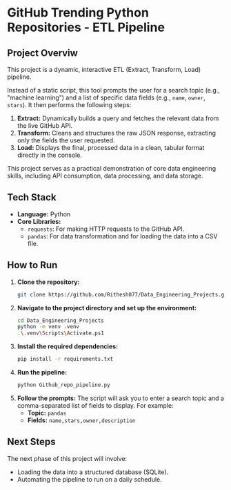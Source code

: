 # GitHub Trending Python Repositories - ETL Pipeline

## Project Overviw

This project is a dynamic, interactive ETL (Extract, Transform, Load) pipeline.

Instead of a static script, this tool prompts the user for a search topic (e.g., "machine learning") and a list of specific data fields (e.g., `name`, `owner`, `stars`). It then performs the following steps:

1.  **Extract:** Dynamically builds a query and fetches the relevant data from the live GitHub API.
2.  **Transform:** Cleans and structures the raw JSON response, extracting only the fields the user requested.
3.  **Load:** Displays the final, processed data in a clean, tabular format directly in the console.

This project serves as a practical demonstration of core data engineering skills, including API consumption, data processing, and data storage.

## Tech Stack

- **Language:** Python
- **Core Libraries:**
  - `requests`: For making HTTP requests to the GitHub API.
  - `pandas`: For data transformation and for loading the data into a CSV file.

## How to Run

1.  **Clone the repository:**
    ```bash
    git clone https://github.com/Rithesh077/Data_Engineering_Projects.git
    ```
2.  **Navigate to the project directory and set up the environment:**
    ```bash
    cd Data_Engineering_Projects
    python -m venv .venv
    .\.venv\Scripts\Activate.ps1
    ```
3.  **Install the required dependencies:**
    ```bash
    pip install -r requirements.txt
    ```
4.  **Run the pipeline:**
    ```bash
    python Github_repo_pipeline.py
    ```
5.  **Follow the prompts:** The script will ask you to enter a search topic and a comma-separated list of fields to display. For example:
    - **Topic:** `pandas`
    - **Fields:** `name,stars,owner,description`

## Next Steps

The next phase of this project will involve:

- Loading the data into a structured database (SQLite).
- Automating the pipeline to run on a daily schedule.

